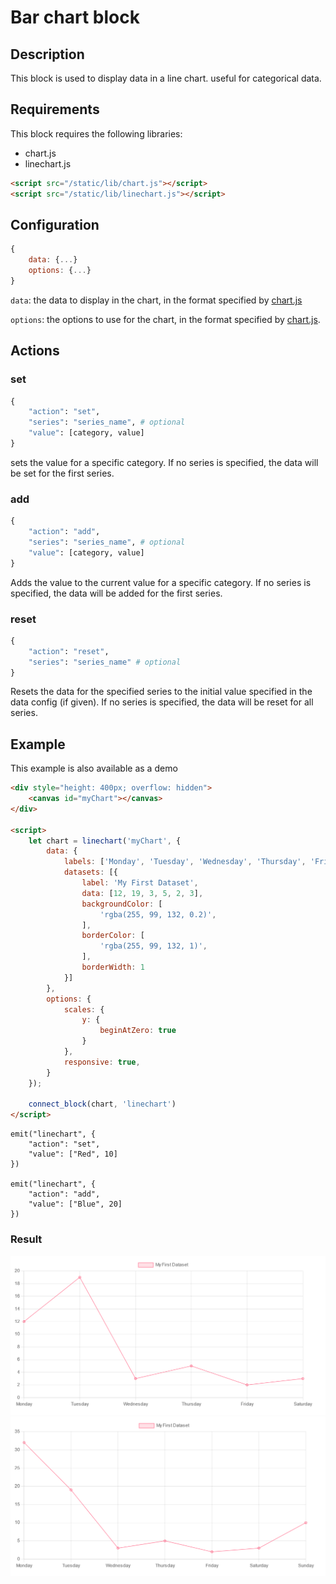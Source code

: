 # Bar chart block
## Description
This block is used to display data in a line chart. useful for categorical data.
## Requirements
This block requires the following libraries:
- chart.js
- linechart.js

```html	
<script src="/static/lib/chart.js"></script>
<script src="/static/lib/linechart.js"></script>
```

## Configuration
```js
{
    data: {...}
    options: {...}
}
```

`data`: the data to display in the chart, in the format specified by [chart.js](https://www.chartjs.org/docs/latest/charts/line.html)

`options`: the options to use for the chart, in the format specified by [chart.js](https://www.chartjs.org/docs/latest/charts/line.html#dataset-properties).

## Actions
### set
```python
{
    "action": "set",
    "series": "series_name", # optional
    "value": [category, value]
}
```

sets the value for a specific category. If no series is specified, the data will be set for the first series.

### add
```python
{
    "action": "add",
    "series": "series_name", # optional
    "value": [category, value]
}
```

Adds the value to the current value for a specific category. If no series is specified, the data will be added for the first series.

### reset
```python
{
    "action": "reset",
    "series": "series_name" # optional
}
```

Resets the data for the specified series to the initial value specified in the data config (if given). If no series is specified, the data will be reset for all series.

## Example
This example is also available as a demo
```html
<div style="height: 400px; overflow: hidden">
    <canvas id="myChart"></canvas>
</div>

<script>
    let chart = linechart('myChart', {
        data: {
            labels: ['Monday', 'Tuesday', 'Wednesday', 'Thursday', 'Friday', 'Saturday'],
            datasets: [{
                label: 'My First Dataset',
                data: [12, 19, 3, 5, 2, 3],
                backgroundColor: [
                    'rgba(255, 99, 132, 0.2)',
                ],
                borderColor: [
                    'rgba(255, 99, 132, 1)',
                ],
                borderWidth: 1
            }]
        },
        options: {
            scales: {
                y: {
                    beginAtZero: true
                }
            },
            responsive: true,
        }
    });
    
    connect_block(chart, 'linechart')
</script>
```

```
emit("linechart", {
    "action": "set",
    "value": ["Red", 10]
})

emit("linechart", {
    "action": "add",
    "value": ["Blue", 20]
})
```


### Result
![output](../img/linechart.png)
![update](../img/linechart_update.png)
